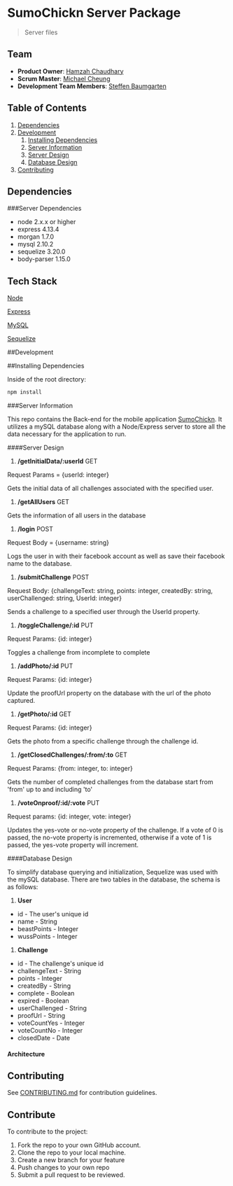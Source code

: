 # SumoChickn Server Package

> Server files 

## Team

  - __Product Owner__: [Hamzah Chaudhary](https://github.com/hamzahc1)
  - __Scrum Master__: [Michael Cheung](https://github.com/m6cheung)
  - __Development Team Members__: [Steffen Baumgarten](https://github.com/SteffenBerlin)

## Table of Contents

1. [Dependencies](#dependencies)
1. [Development](#development)
    1. [Installing Dependencies](#installing-dependencies)
    1. [Server Information](#server-information)
      1. [Server Design](#server-design)
      1. [Database Design](#database-design)
1. [Contributing](#contributing)

## Dependencies

###Server Dependencies
- node 2.x.x or higher
- express 4.13.4
- morgan 1.7.0
- mysql 2.10.2
- sequelize 3.20.0
- body-parser 1.15.0

## Tech Stack

[Node](https://nodejs.org/)

[Express](http://expressjs.com/)

[MySQL](www.mysql)

[Sequelize](www.sequelizejs.com)

##Development

##Installing Dependencies

Inside of the root directory:

```sh
npm install
```

###Server Information

This repo contains the Back-end for the mobile application [SumoChickn](https://github.com/Nondescript-Cheese/challengr). 
It utilizes a mySQL database along with a Node/Express server to store all the data necessary for the application to run.

####Server Design

1. __/getInitialData/:userId__ GET

  Request Params = {userId: integer}

  Gets the initial data of all challenges associated with the specified user.

1. __/getAllUsers__ GET

  Gets the information of all users in the database

1. __/login__ POST

  Request Body = {username: string}

  Logs the user in with their facebook account as well as save their facebook name to the database.

1. __/submitChallenge__ POST

  Request Body: {challengeText: string, points: integer, createdBy: string, userChallenged: string, UserId: integer}

  Sends a challenge to a specified user through the UserId property.

1. __/toggleChallenge/:id__ PUT

  Request Params: {id: integer}

  Toggles a challenge from incomplete to complete

1. __/addPhoto/:id__ PUT
  
  Request Params: {id: integer}

  Update the proofUrl property on the database with the url of the photo captured.

1. __/getPhoto/:id__ GET

  Request Params: {id: integer}

  Gets the photo from a specific challenge through the challenge id.

1. __/getClosedChallenges/:from/:to__ GET

  Request Params: {from: integer, to: integer}

  Gets the number of completed challenges from the database start from 'from' up to and including 'to'

1. __/voteOnproof/:id/:vote__ PUT

  Request params: {id: integer, vote: integer}

  Updates the yes-vote or no-vote property of the challenge. If a vote of 0 is passed, the no-vote property is incremented, otherwise if a vote of 1 is passed, the yes-vote property will increment.


####Database Design

To simplify database querying and initialization, Sequelize was used with the mySQL database. There are two tables in the database, the schema is as follows:

1. __User__
  * id - The user's unique id
  * name - String
  * beastPoints - Integer
  * wussPoints - Integer

1. __Challenge__
  * id - The challenge's unique id
  * challengeText - String
  * points - Integer
  * createdBy - String
  * complete - Boolean
  * expired - Boolean
  * userChallenged - String
  * proofUrl - String
  * voteCountYes - Integer
  * voteCountNo - Integer
  * closedDate - Date

#### Architecture

## Contributing

See [CONTRIBUTING.md](CONTRIBUTING.md) for contribution guidelines.

## Contribute

To contribute to the project:

1. Fork the repo to your own GitHub account.
1. Clone the repo to your local machine.
1. Create a new branch for your feature
1. Push changes to your own repo
1. Submit a pull request to be reviewed.














